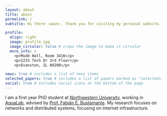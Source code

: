 ```yaml
---
layout: about
title: about
permalink: /
subtitle: Hi there :wave:. Thank you for visiting my personal website.

profile:
  align: right
  image: profile.jpg
  image_circular: false # crops the image to make it circular
  more_info: >
    <p>Mudd Hall, Room 3416</p>
    <p>2233 Tech Dr 3rd Floor</p>
    <p>Evanston, IL 60208</p>

news: true # includes a list of news items
selected_papers: true # includes a list of papers marked as "selected={true}"
social: true # includes social icons at the bottom of the page
---
```


I am a first year PhD student at [Northwestern University](https://www.northwestern.edu), working in [AquaLab](https://aqualab.cs.northwestern.edu), advised by [Prof. Fabián E. Bustamante](https://users.cs.northwestern.edu/~fabianb). My research focuses on networks and distributed systems, focusing on Internet infrastructure.
